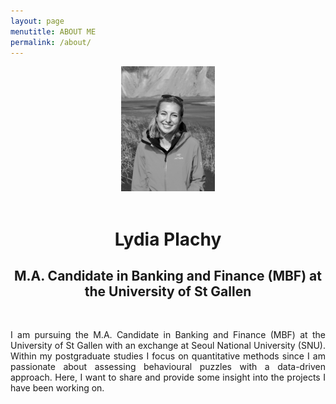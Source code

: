 ```yaml
---
layout: page
menutitle: ABOUT ME
permalink: /about/
---
```


<center>
  
<img src="/images/Photo_Informal43.jpeg" alt="Informal Photo" style="height: 200px; width:150px;"/>
<br><br>
  <h1>Lydia Plachy </h1>
<h2> M.A. Candidate in Banking and Finance (MBF) at the University of St Gallen</h2>
  <br>
    <body>
<p align="justify">
I am pursuing the M.A. Candidate in Banking and Finance (MBF) at the University of St Gallen with an exchange at Seoul National University (SNU). Within my postgraduate studies I focus on quantitative methods since I am passionate about assessing behavioural puzzles with a data-driven approach. Here, I want to share and provide some insight into the projects I have been working on.
</p>
</body>

</center> 

